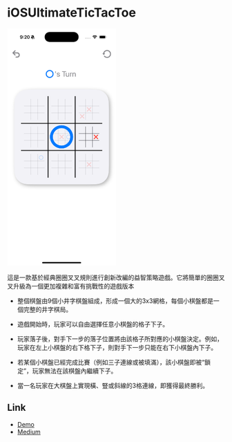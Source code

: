 # iOSUltimateTicTacToe

<img src="./Screenshot/image.png" alt="Simulator Screenshot" width="50%">

這是一款基於經典圈圈叉叉規則進行創新改編的益智策略遊戲。它將簡單的圈圈叉叉升級為一個更加複雜和富有挑戰性的遊戲版本

- 整個棋盤由9個小井字棋盤組成，形成一個大的3x3網格，每個小棋盤都是一個完整的井字棋局。

- 遊戲開始時，玩家可以自由選擇任意小棋盤的格子下子。
- 玩家落子後，對手下一步的落子位置將由該格子所對應的小棋盤決定。例如，玩家在左上小棋盤的右下格下子，則對手下一步只能在右下小棋盤內下子。
- 若某個小棋盤已經完成比賽（例如三子連線或被填滿），該小棋盤即被“鎖定”，玩家無法在該棋盤內繼續下子。

- 當一名玩家在大棋盤上實現橫、豎或斜線的3格連線，即獲得最終勝利。

## Link
- [Demo](https://youtube.com/shorts/X-GKsusrP4k?si=R6c3t8dR-arE9c4h)
- [Medium](https://medium.com/海大-ios-app-程式設計/ios應用程式開發入門-03-開發有趣的-swiftui-小遊戲-使用observation-管理遊戲狀態-4abab17fd062)
